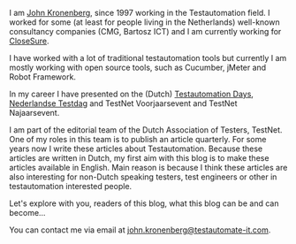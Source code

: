 I am [John Kronenberg](mailto:john.kronenberg@testautomate-it.com), since 1997 working in the Testautomation field. 
I worked for some (at least for people living in the Netherlands) well-known consultancy companies (CMG, Bartosz ICT) and I am currently working for [CloseSure](https://www.closesure.nl).

I have worked with a lot of traditional testautomation tools but currently I am mostly working with open source tools, such as Cucumber, jMeter and Robot Framework.

In my career I have presented on the (Dutch) [Testautomation Days](https://www.testautomationdays.com/), [Nederlandse Testdag](https://www.testdag.nl/) and TestNet Voorjaarsevent and TestNet Najaarsevent.

I am part of the editorial team of the Dutch Association of Testers, TestNet. One of my roles in this team is to publish an article quarterly. 
For some years now I write these articles about Testautomation. Because these articles are written in Dutch, my first aim with this blog is to make these articles available in English.
Main reason is because I think these articles are also interesting for non-Dutch speaking testers, test engineers or other in testautomation interested people.

Let's explore with you, readers of this blog, what this blog can be and can become...

You can contact me via email at [john.kronenberg@testautomate-it.com](mailto:john.kronenberg@testautomate-it.com).
